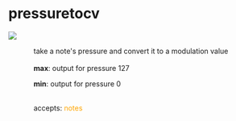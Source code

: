 
<a name=pressuretocv></a><br>
# <b>pressuretocv</b>
<img src="../images/pressuretocv.png"><br>
<div style="display:inline-block;margin-left:50px;">
take a note's pressure and convert it to a modulation value<br/><br/>
<b>max</b>: output for pressure 127<br>

<b>min</b>: output for pressure 0<br>

<br>accepts: <font color=orange>notes</font> <br></div>
